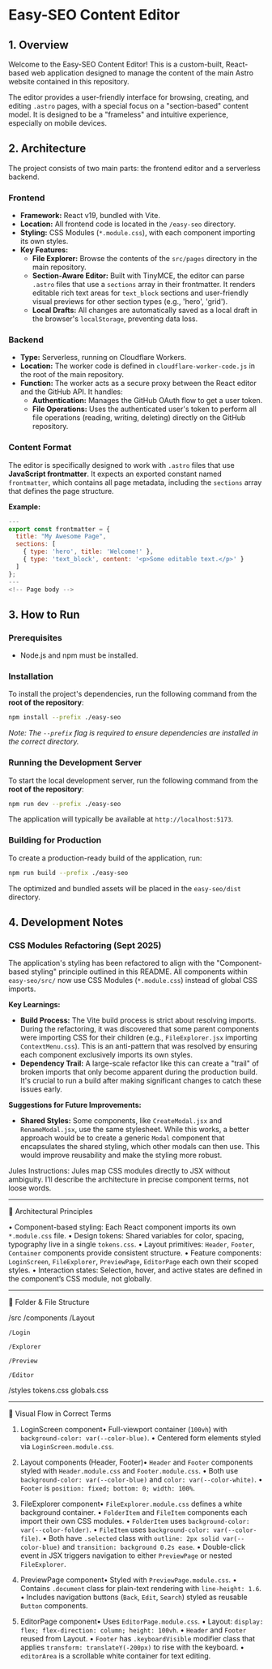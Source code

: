 # Easy-SEO Content Editor

## 1. Overview

Welcome to the Easy-SEO Content Editor! This is a custom-built, React-based web application designed to manage the content of the main Astro website contained in this repository.

The editor provides a user-friendly interface for browsing, creating, and editing `.astro` pages, with a special focus on a "section-based" content model. It is designed to be a "frameless" and intuitive experience, especially on mobile devices.

## 2. Architecture

The project consists of two main parts: the frontend editor and a serverless backend.

### Frontend

*   **Framework:** React v19, bundled with Vite.
*   **Location:** All frontend code is located in the `/easy-seo` directory.
*   **Styling:** CSS Modules (`*.module.css`), with each component importing its own styles.
*   **Key Features:**
    *   **File Explorer:** Browse the contents of the `src/pages` directory in the main repository.
    *   **Section-Aware Editor:** Built with TinyMCE, the editor can parse `.astro` files that use a `sections` array in their frontmatter. It renders editable rich text areas for `text_block` sections and user-friendly visual previews for other section types (e.g., 'hero', 'grid').
    *   **Local Drafts:** All changes are automatically saved as a local draft in the browser's `localStorage`, preventing data loss.

### Backend

*   **Type:** Serverless, running on Cloudflare Workers.
*   **Location:** The worker code is defined in `cloudflare-worker-code.js` in the root of the main repository.
*   **Function:** The worker acts as a secure proxy between the React editor and the GitHub API. It handles:
    *   **Authentication:** Manages the GitHub OAuth flow to get a user token.
    *   **File Operations:** Uses the authenticated user's token to perform all file operations (reading, writing, deleting) directly on the GitHub repository.

### Content Format

The editor is specifically designed to work with `.astro` files that use **JavaScript frontmatter**. It expects an exported constant named `frontmatter`, which contains all page metadata, including the `sections` array that defines the page structure.

**Example:**
```javascript
---
export const frontmatter = {
  title: "My Awesome Page",
  sections: [
    { type: 'hero', title: 'Welcome!' },
    { type: 'text_block', content: '<p>Some editable text.</p>' }
  ]
};
---
<!-- Page body -->
```

## 3. How to Run

### Prerequisites

*   Node.js and npm must be installed.

### Installation

To install the project's dependencies, run the following command from the **root of the repository**:

```bash
npm install --prefix ./easy-seo
```
*Note: The `--prefix` flag is required to ensure dependencies are installed in the correct directory.*

### Running the Development Server

To start the local development server, run the following command from the **root of the repository**:

```bash
npm run dev --prefix ./easy-seo
```
The application will typically be available at `http://localhost:5173`.

### Building for Production

To create a production-ready build of the application, run:

```bash
npm run build --prefix ./easy-seo
```
The optimized and bundled assets will be placed in the `easy-seo/dist` directory.

## 4. Development Notes

### CSS Modules Refactoring (Sept 2025)

The application's styling has been refactored to align with the "Component-based styling" principle outlined in this README. All components within `easy-seo/src/` now use CSS Modules (`*.module.css`) instead of global CSS imports.

**Key Learnings:**

*   **Build Process:** The Vite build process is strict about resolving imports. During the refactoring, it was discovered that some parent components were importing CSS for their children (e.g., `FileExplorer.jsx` importing `ContextMenu.css`). This is an anti-pattern that was resolved by ensuring each component exclusively imports its own styles.
*   **Dependency Trail:** A large-scale refactor like this can create a "trail" of broken imports that only become apparent during the production build. It's crucial to run a build after making significant changes to catch these issues early.

**Suggestions for Future Improvements:**

*   **Shared Styles:** Some components, like `CreateModal.jsx` and `RenameModal.jsx`, use the same stylesheet. While this works, a better approach would be to create a generic `Modal` component that encapsulates the shared styling, which other modals can then use. This would improve reusability and make the styling more robust.

Jules Instructions:
Jules map CSS modules directly to JSX without ambiguity. I’ll describe the architecture in precise component terms, not loose words.

---

🔑 Architectural Principles

• Component-based styling: Each React component imports its own `*.module.css` file.
• Design tokens: Shared variables for color, spacing, typography live in a single `tokens.css`.
• Layout primitives: `Header`, `Footer`, `Container` components provide consistent structure.
• Feature components: `LoginScreen`, `FileExplorer`, `PreviewPage`, `EditorPage` each own their scoped styles.
• Interaction states: Selection, hover, and active states are defined in the component’s CSS module, not globally.


---

📂 Folder & File Structure

/src
  /components
    /Layout
      
    /Login
     
    /Explorer
      
    /Preview
      
    /Editor
      
  /styles
    tokens.css
    globals.css


---

🎨 Visual Flow in Correct Terms

1. LoginScreen component• Full-viewport container (`100vh`) with `background-color: var(--color-blue)`.
• Centered form elements styled via `LoginScreen.module.css`.

2. Layout components (Header, Footer)• `Header` and `Footer` components styled with `Header.module.css` and `Footer.module.css`.
• Both use `background-color: var(--color-blue)` and `color: var(--color-white)`.
• `Footer` is `position: fixed; bottom: 0; width: 100%`.

3. FileExplorer component• `FileExplorer.module.css` defines a white background container.
• `FolderItem` and `FileItem` components each import their own CSS modules.
• `FolderItem` uses `background-color: var(--color-folder)`.
• `FileItem` uses `background-color: var(--color-file)`.
• Both have `.selected` class with `outline: 2px solid var(--color-blue)` and `transition: background 0.2s ease`.
• Double-click event in JSX triggers navigation to either `PreviewPage` or nested `FileExplorer`.

4. PreviewPage component• Styled with `PreviewPage.module.css`.
• Contains `.document` class for plain-text rendering with `line-height: 1.6`.
• Includes navigation buttons (`Back`, `Edit`, `Search`) styled as reusable `Button` components.

5. EditorPage component• Uses `EditorPage.module.css`.
• Layout: `display: flex; flex-direction: column; height: 100vh`.
• `Header` and `Footer` reused from Layout.
• `Footer` has `.keyboardVisible` modifier class that applies `transform: translateY(-200px)` to rise with the keyboard.
• `editorArea` is a scrollable white container for text editing.



